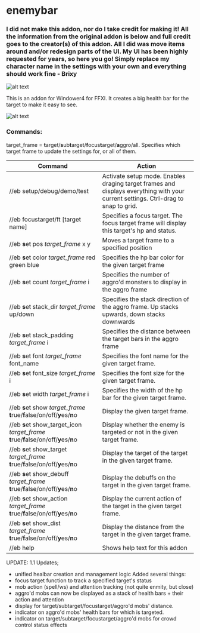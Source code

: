 # enemybar

### I did not make this addon, nor do I take credit for making it! All the information from the original addon is below and full credit goes to the creator(s) of this addon. All I did was move items around and/or redesign parts of the UI. My UI has been highly requested for years, so here you go! Simply replace my character name in the settings with your own and everything should work fine - Brixy
![alt text](https://i.imgur.com/rGUYEob.png)



This is an addon for Windower4 for FFXI. It creates a big health bar for the target to make it easy to see.

![alt text](https://i.imgur.com/8g96UZY.png)

### Commands:
target_frame = **t**arget/**s**ub**t**arget/**f**ocus**t**arget/**a**ggro/all. Specifies which target frame to update the settings for, or all of them.

| Command | Action |
| --- | --- |
| //eb setup/debug/demo/test | Activate setup mode. Enables draging target frames and displays everything with your current settings. Ctrl-drag to snap to grid. |
| //eb focustarget/ft [target name] | Specifies a focus target. The focus target frame will display this target's hp and status. |
| //eb **s**et pos *target_frame* x y | Moves a target frame to a specified position |
| //eb **s**et color *target_frame* red green blue | Specifies the hp bar color for the given target frame |
| //eb **s**et count *target_frame* i | Specifies the number of aggro'd monsters to display in the aggro frame |
| //eb **s**et stack_dir *target_frame* up/down | Specifies the stack direction of the aggro frame. Up stacks upwards, down stacks downwards |
| //eb **s**et stack_padding *target_frame* i | Specifies the distance between the target bars in the aggro frame |
| //eb **s**et font *target_frame* font_name | Specifies the font name for the given target frame. |
| //eb **s**et font_size *target_frame* i | Specifies the font size for the given target frame. |
| //eb **s**et width *target_frame* i | Specifies the width of the hp bar for the given target frame. |
| //eb **s**et show *target_frame* **t**rue/**f**alse/on/off/**y**es/**n**o | Display the given target frame. |
| //eb **s**et show_target_icon *target_frame* **t**rue/**f**alse/on/off/**y**es/**n**o | Display whether the enemy is targeted or not in the given target frame. |
| //eb **s**et show_target *target_frame* **t**rue/**f**alse/on/off/**y**es/**n**o | Display the target of the target in the given target frame. |
| //eb **s**et show_debuff *target_frame* **t**rue/**f**alse/on/off/**y**es/**n**o | Display the debuffs on the target in the given target frame. |
| //eb **s**et show_action *target_frame* **t**rue/**f**alse/on/off/**y**es/**n**o | Display the current action of the target in the given target frame. |
| //eb **s**et show_dist *target_frame* **t**rue/**f**alse/on/off/**y**es/**n**o | Display the distance from the target in the given target frame. |
| //eb help | Shows help text for this addon |

UPDATE: 1.1
Updates;
- unified healbar creation and management logic
Added several things:
- focus target function to track a specified target's status
- mob action (spell/ws) and attention tracking (not quite enmity, but close)
- aggro'd mobs can now be displayed as a stack of health bars + their action and attention
- display for target/subtarget/focustarget/aggro'd mobs' distance.
- indicator on aggro'd mobs' health bars for which is targeted.
- indicator on target/subtarget/focustarget/aggro'd mobs for crowd control status effects
